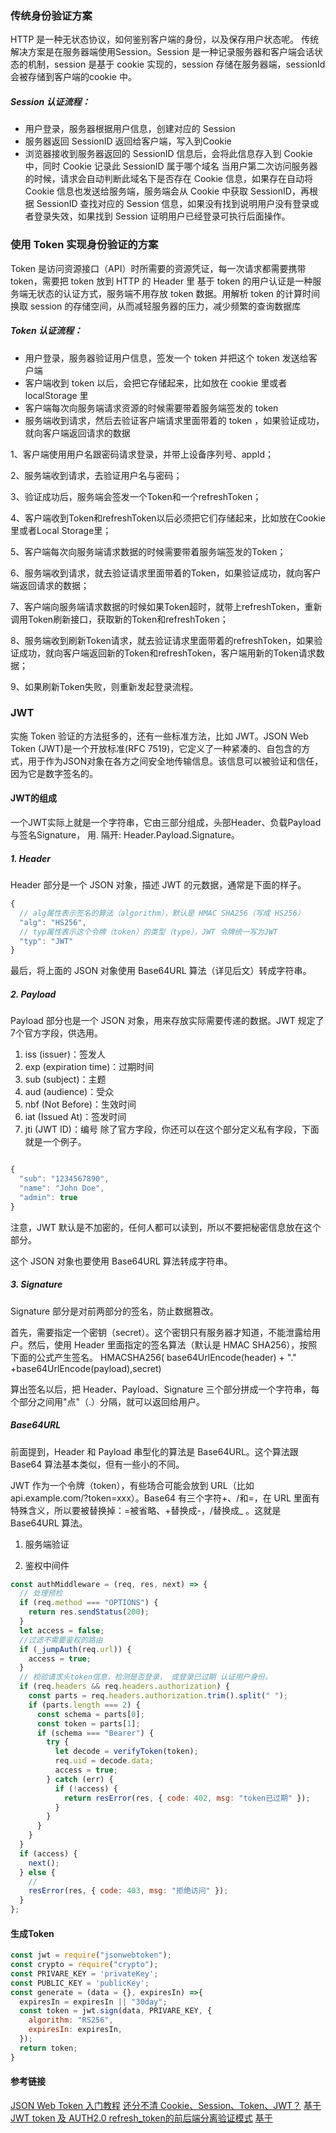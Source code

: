 ### 传统身份验证方案

HTTP 是一种无状态协议，如何鉴别客户端的身份，以及保存用户状态呢。
传统解决方案是在服务器端使用Session。Session 是一种记录服务器和客户端会话状态的机制，session 是基于 cookie 实现的，session 存储在服务器端，sessionId 会被存储到客户端的cookie 中。
##### Session 认证流程：

+ 用户登录，服务器根据用户信息，创建对应的 Session
+ 服务器返回 SessionID 返回给客户端，写入到Cookie
+ 浏览器接收到服务器返回的 SessionID 信息后，会将此信息存入到 Cookie 中，同时 Cookie 记录此 SessionID 属于哪个域名
当用户第二次访问服务器的时候，请求会自动判断此域名下是否存在 Cookie 信息，如果存在自动将 Cookie 信息也发送给服务端，服务端会从 Cookie 中获取 SessionID，再根据 SessionID 查找对应的 Session 信息，如果没有找到说明用户没有登录或者登录失效，如果找到 Session 证明用户已经登录可执行后面操作。

### 使用 Token 实现身份验证的方案

Token 是访问资源接口（API）时所需要的资源凭证，每一次请求都需要携带 token，需要把 token 放到 HTTP 的 Header 里
基于 token 的用户认证是一种服务端无状态的认证方式，服务端不用存放 token 数据。用解析 token 的计算时间换取 session 的存储空间，从而减轻服务器的压力，减少频繁的查询数据库

##### Token 认证流程：

+ 用户登录，服务器验证用户信息，签发一个 token 并把这个 token 发送给客户端
+ 客户端收到 token 以后，会把它存储起来，比如放在 cookie 里或者 localStorage 里
+ 客户端每次向服务端请求资源的时候需要带着服务端签发的 token
+ 服务端收到请求，然后去验证客户端请求里面带着的 token ，如果验证成功，就向客户端返回请求的数据




1、客户端使用用户名跟密码请求登录，并带上设备序列号、appId；

2、服务端收到请求，去验证用户名与密码；

3、验证成功后，服务端会签发一个Token和一个refreshToken；

4、客户端收到Token和refreshToken以后必须把它们存储起来，比如放在Cookie里或者Local Storage里；

5、客户端每次向服务端请求数据的时候需要带着服务端签发的Token；

6、服务端收到请求，就去验证请求里面带着的Token，如果验证成功，就向客户端返回请求的数据；

7、客户端向服务端请求数据的时候如果Token超时，就带上refreshToken，重新调用Token刷新接口，获取新的Token和refreshToken；

8、服务端收到刷新Token请求，就去验证请求里面带着的refreshToken，如果验证成功，就向客户端返回新的Token和refreshToken，客户端用新的Token请求数据；

9、如果刷新Token失败，则重新发起登录流程。

### JWT
实施 Token 验证的方法挺多的，还有一些标准方法，比如 JWT。JSON Web Token (JWT)是一个开放标准(RFC 7519)，它定义了一种紧凑的、自包含的方式，用于作为JSON对象在各方之间安全地传输信息。该信息可以被验证和信任，因为它是数字签名的。

#### JWT的组成
一个JWT实际上就是一个字符串，它由三部分组成，头部Header、负载Payload与签名Signature， 用. 隔开: Header.Payload.Signature。
##### 1. Header
Header 部分是一个 JSON 对象，描述 JWT 的元数据，通常是下面的样子。
```javascript
{
  // alg属性表示签名的算法（algorithm），默认是 HMAC SHA256（写成 HS256）
  "alg": "HS256",
  // typ属性表示这个令牌（token）的类型（type），JWT 令牌统一写为JWT
  "typ": "JWT"
}
```
最后，将上面的 JSON 对象使用 Base64URL 算法（详见后文）转成字符串。

##### 2. Payload
Payload 部分也是一个 JSON 对象，用来存放实际需要传递的数据。JWT 规定了7个官方字段，供选用。
1. iss (issuer)：签发人
2. exp (expiration time)：过期时间
3. sub (subject)：主题
4. aud (audience)：受众
5. nbf (Not Before)：生效时间
6. iat (Issued At)：签发时间
7. jti (JWT ID)：编号
除了官方字段，你还可以在这个部分定义私有字段，下面就是一个例子。
```javascript

{
  "sub": "1234567890",
  "name": "John Doe",
  "admin": true
}
```
注意，JWT 默认是不加密的，任何人都可以读到，所以不要把秘密信息放在这个部分。

这个 JSON 对象也要使用 Base64URL 算法转成字符串。

##### 3. Signature
Signature 部分是对前两部分的签名，防止数据篡改。

首先，需要指定一个密钥（secret）。这个密钥只有服务器才知道，不能泄露给用户。然后，使用 Header 里面指定的签名算法（默认是 HMAC SHA256），按照下面的公式产生签名。
HMACSHA256( base64UrlEncode(header) + "." +base64UrlEncode(payload),secret)

算出签名以后，把 Header、Payload、Signature 三个部分拼成一个字符串，每个部分之间用"点"（.）分隔，就可以返回给用户。

#####  Base64URL
前面提到，Header 和 Payload 串型化的算法是 Base64URL。这个算法跟 Base64 算法基本类似，但有一些小的不同。

JWT 作为一个令牌（token），有些场合可能会放到 URL（比如 api.example.com/?token=xxx）。Base64 有三个字符+、/和=，在 URL 里面有特殊含义，所以要被替换掉：=被省略、+替换成-，/替换成_ 。这就是 Base64URL 算法。



1. 服务端验证

2. 鉴权中间件
```javascript
const authMiddleware = (req, res, next) => {
  // 处理预检
  if (req.method === "OPTIONS") {
    return res.sendStatus(200);
  }
  let access = false;
  //过滤不需要鉴权的路由
  if (_jumpAuth(req.url)) {
    access = true;
  }
  // 校验请求头token信息，检测是否登录， 或登录已过期 认证用户身份。
  if (req.headers && req.headers.authorization) {
    const parts = req.headers.authorization.trim().split(" ");
    if (parts.length === 2) {
      const schema = parts[0];
      const token = parts[1];
      if (schema === "Bearer") {
        try {
          let decode = verifyToken(token);
          req.uid = decode.data;
          access = true;
        } catch (err) {
          if (!access) {
            return resError(res, { code: 402, msg: "token已过期" });
          }
        }
      }
    }
  }
  if (access) {
    next();
  } else {
    // 
    resError(res, { code: 403, msg: "拒绝访问" });
  }
};

```
#### 生成Token
```javascript
const jwt = require("jsonwebtoken");
const crypto = require("crypto");
const PRIVARE_KEY = 'privateKey';
const PUBLIC_KEY = 'publicKey';
const generate = (data = {}, expiresIn) =>{
  expiresIn = expiresIn || "30day";
  const token = jwt.sign(data, PRIVARE_KEY, {
    algorithm: "RS256",
    expiresIn: expiresIn,
  });
  return token;
}
```
#### 参考链接
[JSON Web Token 入门教程](ruanyifeng.com/blog/2018/07/json_web_token-tutorial.html)
[还分不清 Cookie、Session、Token、JWT？](https://zhuanlan.zhihu.com/p/164696755)
[基于JWT token 及 AUTH2.0 refresh_token的前后端分离验证模式](https://blog.csdn.net/u011085172/article/details/85337972)
[基于](https://blog.csdn.net/Paulangsky/article/details/95048410)